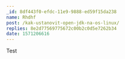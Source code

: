 ```yaml
---
_id: 8df443f0-efdc-11e9-9888-ed59f15da238
name: Rhdhf
post: /kak-ustanovit-open-jdk-na-os-linux/
replies: 8e2d77569775672c00b2c0d5e7262b34
date: 1571206616
---
```

Test
